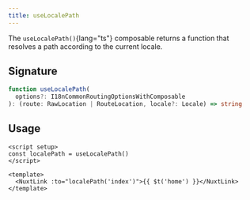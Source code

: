 ```yaml
---
title: useLocalePath
---
```


The `useLocalePath()`{lang="ts"} composable returns a function that resolves a path according to the current locale.

## Signature

```ts
function useLocalePath(
  options?: I18nCommonRoutingOptionsWithComposable
): (route: RawLocation | RouteLocation, locale?: Locale) => string
```

## Usage

```vue
<script setup>
const localePath = useLocalePath()
</script>

<template>
  <NuxtLink :to="localePath('index')">{{ $t('home') }}</NuxtLink>
</template>
```
